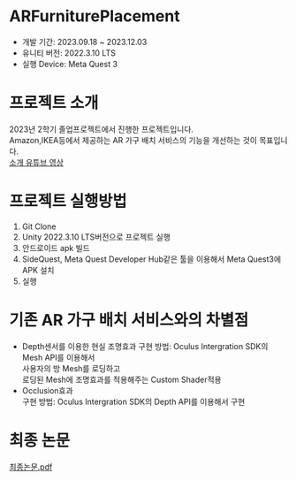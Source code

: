 # ARFurniturePlacement
- 개발 기간: 2023.09.18 ~ 2023.12.03
- 유니티 버전: 2022.3.10 LTS
- 실행 Device: Meta Quest 3
  
# 프로젝트 소개
2023년 2학기 졸업프로젝트에서 진행한 프로젝트입니다.  
Amazon,IKEA등에서 제공하는 AR 가구 배치 서비스의 기능을 개선하는 것이 목표입니다.  
[소개 유튜브 영상](https://www.youtube.com/watch?v=eDFdzBcUpvk)


# 프로젝트 실행방법
1. Git Clone
2. Unity 2022.3.10 LTS버전으로 프로젝트 실행
3. 안드로이드 apk 빌드
4. SideQuest, Meta Quest Developer Hub같은 툴을 이용해서 Meta Quest3에 APK 설치
5. 실행

# 기존 AR 가구 배치 서비스와의 차별점
- Depth센서를 이용한 현실 조명효과
  구현 방법: Oculus Intergration SDK의 Mesh API를 이용해서   
  사용자의 방 Mesh를 로딩하고  
  로딩된 Mesh에 조명효과를 적용해주는 Custom Shader적용
- Occlusion효과  
  구현 방법: Oculus Intergration SDK의 Depth API를 이용해서 구현


# 최종 논문
[최종논문.pdf](https://github.com/yuntaewoong/ARFurniturePlacement/Paper/2018102213윤태웅_최종보고서.pdf)
